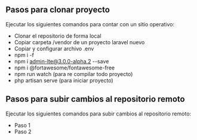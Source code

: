 ## Pasos para clonar proyecto

Ejecutar los siguientes comandos para contar con un sitio operativo:

- Clonar el repositorio de forma local
- Copiar carpeta /vendor de un proyecto laravel nuevo
- Copiar y configurar archivo .env
- npm i -f
- npm i admin-lte@3.0.0-alpha.2 --save
- npm i @fortawesome/fontawesome-free
- npm run watch (para re compilar todo proyecto)
- php artisan serve (para iniciar proyecto)

## Pasos para subir cambios al repositorio remoto

Ejecutar los siguientes comandos para subir cambios al repositorio remoto:

- Paso 1
- Paso 2
